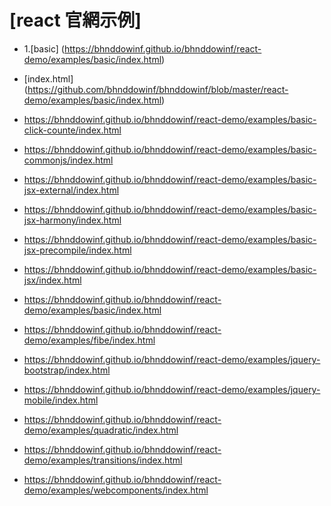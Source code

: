 
# [react 官網示例]

- 1.[basic] (https://bhnddowinf.github.io/bhnddowinf/react-demo/examples/basic/index.html)

- [index.html] (https://github.com/bhnddowinf/bhnddowinf/blob/master/react-demo/examples/basic/index.html)

- https://bhnddowinf.github.io/bhnddowinf/react-demo/examples/basic-click-counte/index.html

- https://bhnddowinf.github.io/bhnddowinf/react-demo/examples/basic-commonjs/index.html

- https://bhnddowinf.github.io/bhnddowinf/react-demo/examples/basic-jsx-external/index.html

- https://bhnddowinf.github.io/bhnddowinf/react-demo/examples/basic-jsx-harmony/index.html

- https://bhnddowinf.github.io/bhnddowinf/react-demo/examples/basic-jsx-precompile/index.html

- https://bhnddowinf.github.io/bhnddowinf/react-demo/examples/basic-jsx/index.html

- https://bhnddowinf.github.io/bhnddowinf/react-demo/examples/basic/index.html

- https://bhnddowinf.github.io/bhnddowinf/react-demo/examples/fibe/index.html

- https://bhnddowinf.github.io/bhnddowinf/react-demo/examples/jquery-bootstrap/index.html

- https://bhnddowinf.github.io/bhnddowinf/react-demo/examples/jquery-mobile/index.html

- https://bhnddowinf.github.io/bhnddowinf/react-demo/examples/quadratic/index.html

- https://bhnddowinf.github.io/bhnddowinf/react-demo/examples/transitions/index.html

- https://bhnddowinf.github.io/bhnddowinf/react-demo/examples/webcomponents/index.html
